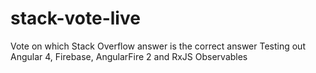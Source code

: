 # stack-vote-live
Vote on which Stack Overflow answer is the correct answer
Testing out Angular 4, Firebase, AngularFire 2 and RxJS Observables 
